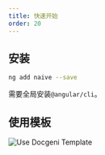 ```yaml
---
title: 快速开始
order: 20
---
```


## 安装

```bash
ng add naive --save
```

<alert>需要全局安装`@angular/cli`。</alert>

## 使用模板
![Use Docgeni Template](./assets/images/use-docgeni-template.png)

